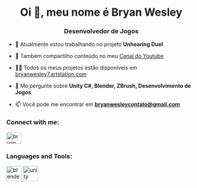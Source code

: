<h1 align="center">Oi 👋, meu nome é Bryan Wesley</h1>
<h3 align="center">Desenvolvedor de Jogos</h3>

- 🔭 Atualmente estou trabalhando no projeto **Unhearing Duel**

- 👯 Também compartilho conteúdo no meu [Canal do Youtube](https://www.youtube.com/channel/UCq-Yk8MMYgs2DrbEppRz6lQ)

- 👨‍💻 Todos os meus projetos estão disponíveis em [bryanwesley7.artstation.com](bryanwesley7.artstation.com)

- 💬 Me pergunte sobre **Unity C#, Blender, ZBrush, Desenvolvimento de Jogos**

- 📫 Você pode me encontrar em **bryanwesleycontato@gmail.com**

<h3 align="left">Connect with me:</h3>
<p align="left">
<a href="https://instagram.com/bryan_w291" target="blank"><img align="center" src="https://raw.githubusercontent.com/rahuldkjain/github-profile-readme-generator/master/src/images/icons/Social/instagram.svg" alt="bryan_w291" height="30" width="40" /></a>
</p>

<h3 align="left">Languages and Tools:</h3>
<p align="left"> <a href="https://www.blender.org/" target="_blank" rel="noreferrer"> <img src="https://download.blender.org/branding/community/blender_community_badge_white.svg" alt="blender" width="40" height="40"/> </a> <a href="https://unity.com/" target="_blank" rel="noreferrer"> <img src="https://www.vectorlogo.zone/logos/unity3d/unity3d-icon.svg" alt="unity" width="40" height="40"/> </a> </p>


<!---
- 👋 Hi, I’m @Git-Bryan
- 👀 I’m interested in ...
- 🌱 I’m currently learning ...
- 💞️ I’m looking to collaborate on ...
- 📫 How to reach me ...


Git-Bryan/Git-Bryan is a ✨ special ✨ repository because its `README.md` (this file) appears on your GitHub profile.
You can click the Preview link to take a look at your changes.
--->
